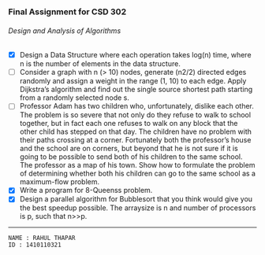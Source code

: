 ### Final Assignment for CSD 302
###### Design and Analysis of Algorithms

 - [x] Design a Data Structure where each operation takes log(n) time, where n is the number of elements in the data structure.
 - [ ] Consider a graph with n (> 10) nodes, generate (n2/2) directed edges randomly and assign a weight in the range (1, 10) to each edge. Apply Dijkstra’s algorithm and find out the single source shortest path starting from a randomly selected node s. 
 - [ ] Professor Adam has two children who, unfortunately, dislike each other. The problem is so severe that not only do they refuse to walk to school together, but in fact each one refuses to walk on any block that the other child has stepped on that day. The children have no problem with their paths crossing at a corner. Fortunately both the professor’s house and the school are on corners, but beyond that he is not sure if it is going to be possible to send both of his children to the same school. The professor as a map of his town. Show how to formulate the problem of determining whether both his children can go to the same school as a maximum-flow problem.
 - [x] Write a program for 8-Queenss problem.
 - [x] Design a parallel algorithm for Bubblesort that you think would give you the best speedup possible. The arraysize is n and number of processors is p, such that n>>p.
 
 ---
 
```
NAME : RAHUL THAPAR
ID : 1410110321
```
